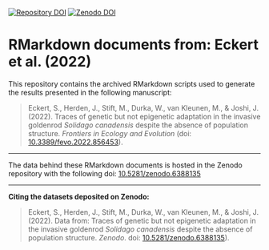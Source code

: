 [![Repository DOI](https://zenodo.org/badge/470240336.svg)](https://zenodo.org/badge/latestdoi/470240336)  [![Zenodo DOI](https://zenodo.org/badge/DOI/10.5281/zenodo.6388135.svg)](https://doi.org/10.5281/zenodo.6388135)

# RMarkdown documents from: Eckert et al. (2022)

This repository contains the archived RMarkdown scripts used to generate the results presented in the following manuscript:
>Eckert, S., Herden, J., Stift, M., Durka, W., van Kleunen, M., \& Joshi, J. (2022). Traces of genetic but not epigenetic adaptation in the invasive goldenrod _Solidago canadensis_ despite the absence of population structure. _Frontiers in Ecology and Evolution_ (doi: [10.3389/fevo.2022.856453](https://www.doi.org/10.3389/fevo.2022.856453)).

---

The data behind these RMarkdown documents is hosted in the Zenodo repository with the following doi: [10.5281/zenodo.6388135](https://www.doi.org/10.5281/zenodo.6388135)

---

**Citing the datasets deposited on Zenodo:**
>Eckert, S., Herden, J., Stift, M., Durka, W., van Kleunen, M., \& Joshi, J. (2022). Data from: Traces of genetic but not epigenetic adaptation in the invasive goldenrod _Solidago canadensis_ despite the absence of population structure. *Zenodo*. doi: [10.5281/zenodo.6388135](https://www.doi.org/10.5281/zenodo.6388135)).
